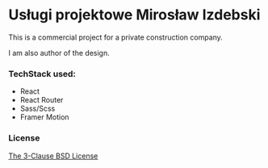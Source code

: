 # Usługi projektowe Mirosław Izdebski

This is a commercial project for a private construction company.

I am also author of the design.

### TechStack used:

* React
* React Router 
* Sass/Scss
* Framer Motion

### License
[The 3-Clause BSD License](https://opensource.org/licenses/BSD-3-Clause)